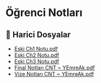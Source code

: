 # Öğrenci Notları


<!--Index-->

## 📂 Harici Dosyalar

- [Eski Ch1 Notu.pdf](./Eski%20Ch1%20Notu.pdf)
- [Eski Ch2 Notu.pdf](./Eski%20Ch2%20Notu.pdf)
- [Eski Ch3 Notu.pdf](./Eski%20Ch3%20Notu.pdf)
- [Final Notları CNT ~ YEmreAk.pdf](./Final%20Notlar%C4%B1%20CNT%20~%20YEmreAk.pdf)
- [Vize Notları CNT ~ YEmreAk.pdf](./Vize%20Notlar%C4%B1%20CNT%20~%20YEmreAk.pdf)


<!--Index-->

